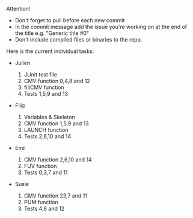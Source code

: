 Attention!
* Don't forget to pull before each new commit
* In the commit message add the issue you're working on at the end of the title e.g. "Generic title #0"
* Don't include compiled files or binaries to the repo.

Here is the current individual tasks:
* Julien
  1. JUnit test file
  2. CMV function 0,4,8 and 12
  3. fillCMV function
  4. Tests 1,5,9 and 13

* Filip
  1. Variables & Skeleton
  2. CMV function 1,5,9 and 13
  3. LAUNCH function
  4. Tests 2,6,10 and 14

* Emil
  1. CMV function 2,6,10 and 14
  2. FUV function
  3. Tests 0,3,7 and 11

* Susie
  1. CMV function 23,7 and 11
  2. PUM function
  3. Tests 4,8 and 12
